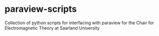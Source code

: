 # paraview-scripts
Collection of python scripts for interfacing with paraview for the Chair for Electromagnetic Theory at Saarland University
